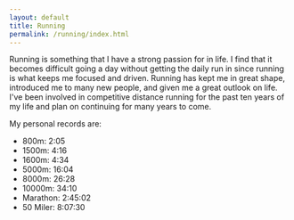 ```yaml
---
layout: default
title: Running
permalink: /running/index.html
---
```


Running is something that I have a strong passion for in life. I find that it becomes difficult going a day without getting the daily run in since running is what keeps me focused and driven. Running has kept me in great shape, introduced me to many new people, and given me a great outlook on life. I've been involved in competitive distance running for the past ten years of my life and plan on continuing for many years to come.

My personal records are:

* 800m: 2:05
* 1500m: 4:16
* 1600m: 4:34
* 5000m: 16:04
* 8000m: 26:28
* 10000m: 34:10
* Marathon: 2:45:02
* 50 Miler: 8:07:30

